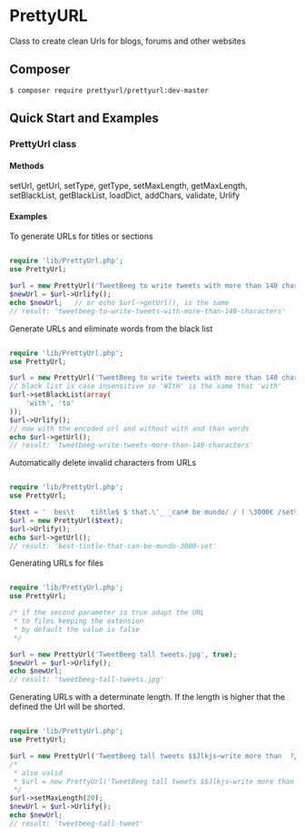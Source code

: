 PrettyURL
=========

Class to create clean Urls for blogs, forums and other websites

## Composer

	$ composer require prettyurl/prettyurl:dev-master

## Quick Start and Examples

### PrettyUrl class

#### Methods

setUrl, getUrl, setType, getType, setMaxLength, getMaxLength, setBlackList, getBlackList, loadDict, addChars, validate, Urlify

#### Examples

To generate URLs for titles or sections

```php

require 'lib/PrettyUrl.php';
use PrettyUrl;

$url = new PrettyUrl('TweetBeeg to write tweets with more than 140 characters');
$newUrl = $url->Urlify();
echo $newUrl;   // or echo $url->getUrl(), is the same
// result: 'tweetbeeg-to-write-tweets-with-more-than-140-characters'

```

Generate URLs and eliminate words from the black list

```php

require 'lib/PrettyUrl.php';
use PrettyUrl;

$url = new PrettyUrl('TweetBeeg to write tweets with more than 140 characters');
// black list is case insensitive so 'WItH' is the same that 'with'
$url->setBlackList(array(
    'with', 'to'
));
$url->Urlify();
// now with the encoded url and without with and than words
echo $url->getUrl();
// result: 'tweetbeeg-write-tweets-more-than-140-characters'

```

Automatically delete invalid characters from URLs

```php

require 'lib/PrettyUrl.php';
use PrettyUrl;

$text = '  bes\t    tíñtle$ $ that.\'_ _can# be mundo/ / ( \3000€ /set%&$@   ';
$url = new PrettyUrl($text);
$url->Urlify();
echo $url->getUrl();
// result: 'best-tintle-that-can-be-mundo-3000-set'

```

Generating URLs for files

```php

require 'lib/PrettyUrl.php';
use PrettyUrl;

/* if the second parameter is true adapt the URL
 * to files keeping the extension
 * by default the value is false
 */

$url = new PrettyUrl('TweetBeeg tall tweets.jpg', true);
$newUrl = $url->Urlify();
echo $newUrl;
// result: 'tweetbeeg-tall-tweets.jpg'

```

Generating URLs with a determinate length. If the
length is higher that the defined the Url will be shorted.

```php

require 'lib/PrettyUrl.php';
use PrettyUrl;

$url = new PrettyUrl('TweetBeeg tall tweets $$Jlkjs~write more than  ?¿  140 character$=@');
/*
 * also valid
 * $url = new PrettyUrl('TweetBeeg tall tweets $$Jlkjs~write more than  ?¿  140 character$=@', false, 20);
 */
$url->setMaxLength(20);
$newUrl = $url->Urlify();
echo $newUrl;
// result: 'tweetbeeg-tall-tweet'

```